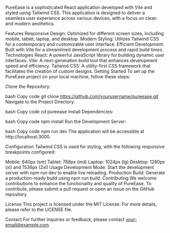PureEase is a sophisticated React application developed with Vite and styled using Tailwind CSS. This application is designed to deliver a seamless user experience across various devices, with a focus on clean and modern aesthetics.

Features
Responsive Design: Optimized for different screen sizes, including mobile, tablet, laptop, and desktop.
Modern Styling: Utilizes Tailwind CSS for a contemporary and customizable user interface.
Efficient Development: Built with Vite for a streamlined development process and rapid build times.
Technologies
React: A powerful JavaScript library for building dynamic user interfaces.
Vite: A next-generation build tool that enhances development speed and efficiency.
Tailwind CSS: A utility-first CSS framework that facilitates the creation of custom designs.
Getting Started
To set up the PureEase project on your local machine, follow these steps:

Clone the Repository:

bash
Copy code
git clone https://github.com/yourusername/pureease.git
Navigate to the Project Directory:

bash
Copy code
cd pureease
Install Dependencies:

bash
Copy code
npm install
Run the Development Server:

bash
Copy code
npm run dev
The application will be accessible at http://localhost:3000.

Configuration
Tailwind CSS is used for styling, with the following responsive breakpoints configured:

Mobile: 640px (sm)
Tablet: 768px (md)
Laptop: 1024px (lg)
Desktop: 1280px (xl) and 1536px (2xl)
Usage
Development Mode: Start the development server with npm run dev to enable live reloading.
Production Build: Generate a production-ready build using npm run build.
Contributing
We welcome contributions to enhance the functionality and quality of PureEase. To contribute, please submit a pull request or open an issue on the GitHub repository.

License
This project is licensed under the MIT License. For more details, please refer to the LICENSE file.

Contact
For further inquiries or feedback, please contact your-email@example.com.

